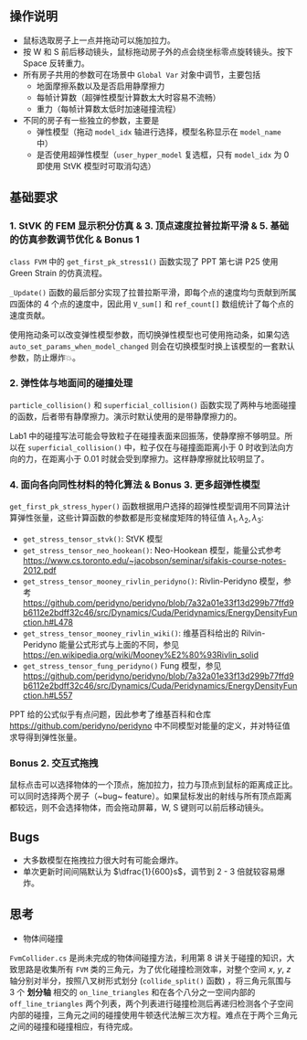 ## 操作说明

- 鼠标选取房子上一点并拖动可以施加拉力。
- 按 W 和 S 前后移动镜头，鼠标拖动房子外的点会绕坐标零点旋转镜头。按下 Space 反转重力。
- 所有房子共用的参数可在场景中 `Global Var` 对象中调节，主要包括
  - 地面摩擦系数以及是否启用静摩擦力
  - 每帧计算数（超弹性模型计算数太大时容易不流畅）
  - 重力（每帧计算数太低时加速碰撞流程）
- 不同的房子有一些独立的参数，主要是
  - 弹性模型（拖动 `model_idx` 轴进行选择，模型名称显示在 `model_name` 中）
  - 是否使用超弹性模型（`user_hyper_model` 复选框，只有 `model_idx` 为 0 即使用 StVK 模型时可取消勾选）

## 基础要求
  
### 1. StVK 的 FEM 显示积分仿真 & 3. 顶点速度拉普拉斯平滑 & 5. 基础的仿真参数调节优化 & Bonus 1
  
`class FVM` 中的 `get_first_pk_stress1()` 函数实现了 PPT 第七讲 P25 使用 Green Strain 的仿真流程。

`_Update()` 函数的最后部分实现了拉普拉斯平滑，即每个点的速度均匀贡献到所属四面体的 4 个点的速度中，因此用 `V_sum[]` 和 `ref_count[]` 数组统计了每个点的速度贡献。

使用拖动条可以改变弹性模型参数，而切换弹性模型也可使用拖动条，如果勾选 `auto_set_params_when_model_changed` 则会在切换模型时换上该模型的一套默认参数，防止爆炸💥。

### 2. 弹性体与地面间的碰撞处理

`particle_collision()` 和 `superficial_collision()` 函数实现了两种与地面碰撞的函数，后者带有静摩擦力。演示时默认使用的是带静摩擦力的。

Lab1 中的碰撞写法可能会导致粒子在碰撞表面来回振荡，使静摩擦不够明显。所以在 `superficial_collision()` 中，粒子仅在与碰撞面距离小于 $0$ 时收到法向方向的力，在距离小于 $0.01$ 时就会受到摩擦力。这样静摩擦就比较明显了。

### 4. 面向各向同性材料的特化算法 & Bonus 3. 更多超弹性模型

`get_first_pk_stress_hyper()` 函数根据用户选择的超弹性模型调用不同算法计算弹性张量，这些计算函数的参数都是形变梯度矩阵的特征值 $\lambda_1, \lambda_2, \lambda_3$:
- `get_stress_tensor_stvk()`: StVK 模型
- `get_stress_tensor_neo_hookean()`: Neo-Hookean 模型，能量公式参考 https://www.cs.toronto.edu/~jacobson/seminar/sifakis-course-notes-2012.pdf
- `get_stress_tensor_mooney_rivlin_peridyno()`: Rivlin-Peridyno 模型，参考 https://github.com/peridyno/peridyno/blob/7a32a01e33f13d299b77ffd9b6112e2bdff32c46/src/Dynamics/Cuda/Peridynamics/EnergyDensityFunction.h#L478
- `get_stress_tensor_mooney_rivlin_wiki()`: 维基百科给出的 Rilvin-Peridyno 能量公式形式与上面的不同，参见 https://en.wikipedia.org/wiki/Mooney%E2%80%93Rivlin_solid
- `get_stress_tensor_fung_peridyno()` Fung 模型，参见 https://github.com/peridyno/peridyno/blob/7a32a01e33f13d299b77ffd9b6112e2bdff32c46/src/Dynamics/Cuda/Peridynamics/EnergyDensityFunction.h#L557

PPT 给的公式似乎有点问题，因此参考了维基百科和仓库 https://github.com/peridyno/peridyno 中不同模型对能量的定义，并对特征值求导得到弹性张量。

### Bonus 2. 交互式拖拽

鼠标点击可以选择物体的一个顶点，施加拉力，拉力与顶点到鼠标的距离成正比。可以同时选择两个房子（~bug~ feature）。如果鼠标发出的射线与所有顶点距离都较远，则不会选择物体，而会拖动屏幕，W, S 键则可以前后移动镜头。

## Bugs

- 大多数模型在拖拽拉力很大时有可能会爆炸。
- 单次更新时间间隔默认为 $\dfrac{1}{600}s$，调节到 2 - 3 倍就较容易爆炸。

## 思考

- 物体间碰撞

`FvmCollider.cs` 是尚未完成的物体间碰撞方法，利用第 8 讲关于碰撞的知识，大致思路是收集所有 `FVM` 类的三角元，为了优化碰撞检测效率，对整个空间 $x$, $y$, $z$ 轴分别对半分，按照八叉树形式划分 (`collide_split()` 函数) ，将三角元氛围与 3 个 **划分轴** 相交的 `on_line_triangles` 和在各个八分之一空间内部的 `off_line_triangles` 两个列表，两个列表进行碰撞检测后再递归检测各个子空间内部的碰撞，三角元之间的碰撞使用牛顿迭代法解三次方程。难点在于两个三角元之间的碰撞和碰撞相应，有待完成。
